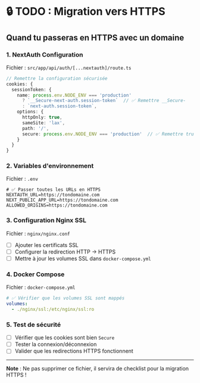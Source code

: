 # 🔒 TODO : Migration vers HTTPS

## Quand tu passeras en HTTPS avec un domaine

### 1. **NextAuth Configuration** 
Fichier : `src/app/api/auth/[...nextauth]/route.ts`

```ts
// Remettre la configuration sécurisée
cookies: {
  sessionToken: {
    name: process.env.NODE_ENV === 'production' 
      ? `__Secure-next-auth.session-token`  // ✅ Remettre __Secure-
      : `next-auth.session-token`,
    options: {
      httpOnly: true,
      sameSite: 'lax',
      path: '/',
      secure: process.env.NODE_ENV === 'production'  // ✅ Remettre true
    }
  }
}
```

### 2. **Variables d'environnement**
Fichier : `.env`

```env
# ✅ Passer toutes les URLs en HTTPS
NEXTAUTH_URL=https://tondomaine.com
NEXT_PUBLIC_APP_URL=https://tondomaine.com
ALLOWED_ORIGINS=https://tondomaine.com
```

### 3. **Configuration Nginx SSL**
Fichier : `nginx/nginx.conf`

- [ ] Ajouter les certificats SSL
- [ ] Configurer la redirection HTTP → HTTPS
- [ ] Mettre à jour les volumes SSL dans `docker-compose.yml`

### 4. **Docker Compose**
Fichier : `docker-compose.yml`

```yaml
# ✅ Vérifier que les volumes SSL sont mappés
volumes:
  - ./nginx/ssl:/etc/nginx/ssl:ro
```

### 5. **Test de sécurité**
- [ ] Vérifier que les cookies sont bien `Secure`
- [ ] Tester la connexion/déconnexion
- [ ] Valider que les redirections HTTPS fonctionnent

---
**Note** : Ne pas supprimer ce fichier, il servira de checklist pour la migration HTTPS !